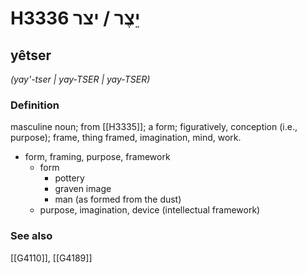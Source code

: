 # H3336 יֵצֶר / יצר

## yêtser

_(yay'-tser | yay-TSER | yay-TSER)_

### Definition

masculine noun; from [[H3335]]; a form; figuratively, conception (i.e., purpose); frame, thing framed, imagination, mind, work.

- form, framing, purpose, framework
    - form
        - pottery
        - graven image
        - man (as formed from the dust)
    - purpose, imagination, device (intellectual framework)
### See also

[[G4110]], [[G4189]]

